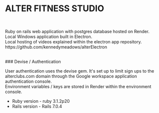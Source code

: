 # ALTER FITNESS STUDIO
<br>
<p>Ruby on rails web application with postgres database hosted on Render.
<br>
Local Windows application built in Electron.
<br>
Local hosting of videos explained within the electron app repository. https://github.com/kennedymeadows/alterElectron
</p>
<br>
### Devise / Authentication
<p>User authentication uses the devise gem. It's set up to limit sign ups to the alterclubs.com domain through the Google workspace application authentication console.
<br>
Environment variables / keys are stored in Render within the environment console.
</p>

* Ruby version - ruby 3.1.2p20
* Rails version - Rails 7.0.4